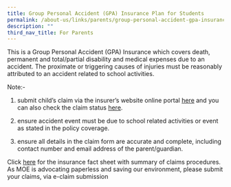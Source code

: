```yaml
---
title: Group Personal Accident (GPA) Insurance Plan for Students
permalink: /about-us/links/parents/group-personal-accident-gpa-insurance-plan-for-students
description: ""
third_nav_title: For Parents
---
```


This is a Group Personal Accident (GPA) Insurance which covers death, permanent and total/partial disability and medical expenses due to an accident. The proximate or triggering causes of injuries must be reasonably attributed to an accident related to school activities.

Note:-

1. submit child’s claim via the insurer’s website online portal [here](https://studentgpa.incomegroupins.com.sg/#/disclaimer) and you can also check the claim status [here](https://studentgpa.incomegroupins.com.sg/#/view-claim/verify).

2) ensure accident event must be due to school related activities or event as stated in the policy coverage.

3) ensure all details in the claim form are accurate and complete, including contact number and email address of the parent/guardian.

Click [here](https://studentgpa.incomegroupins.com.sg/#/) for the insurance fact sheet with summary of claims procedures. As MOE is advocating paperless and saving our environment, please submit your claims, via e-claim submission